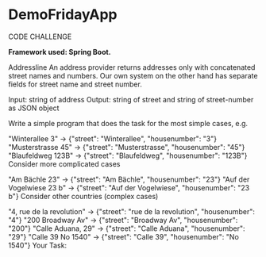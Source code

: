 # DemoFridayApp
CODE CHALLENGE

**Framework used: Spring Boot.**

Addressline
An address provider returns addresses only with concatenated street names and numbers. Our own system on the other hand has separate fields for street name and street number.

Input: string of address
Output: string of street and string of street-number as JSON object

Write a simple program that does the task for the most simple cases, e.g.

"Winterallee 3" -> {"street": "Winterallee", "housenumber": "3"}
"Musterstrasse 45" -> {"street": "Musterstrasse", "housenumber": "45"}
"Blaufeldweg 123B" -> {"street": "Blaufeldweg", "housenumber": "123B"}
Consider more complicated cases

"Am Bächle 23" -> {"street": "Am Bächle", "housenumber": "23"}
"Auf der Vogelwiese 23 b" -> {"street": "Auf der Vogelwiese", "housenumber": "23 b"}
Consider other countries (complex cases)

"4, rue de la revolution" -> {"street": "rue de la revolution", "housenumber": "4"}
"200 Broadway Av" -> {"street": "Broadway Av", "housenumber": "200"}
"Calle Aduana, 29" -> {"street": "Calle Aduana", "housenumber": "29"}
"Calle 39 No 1540" -> {"street": "Calle 39", "housenumber": "No 1540"}
Your Task:

